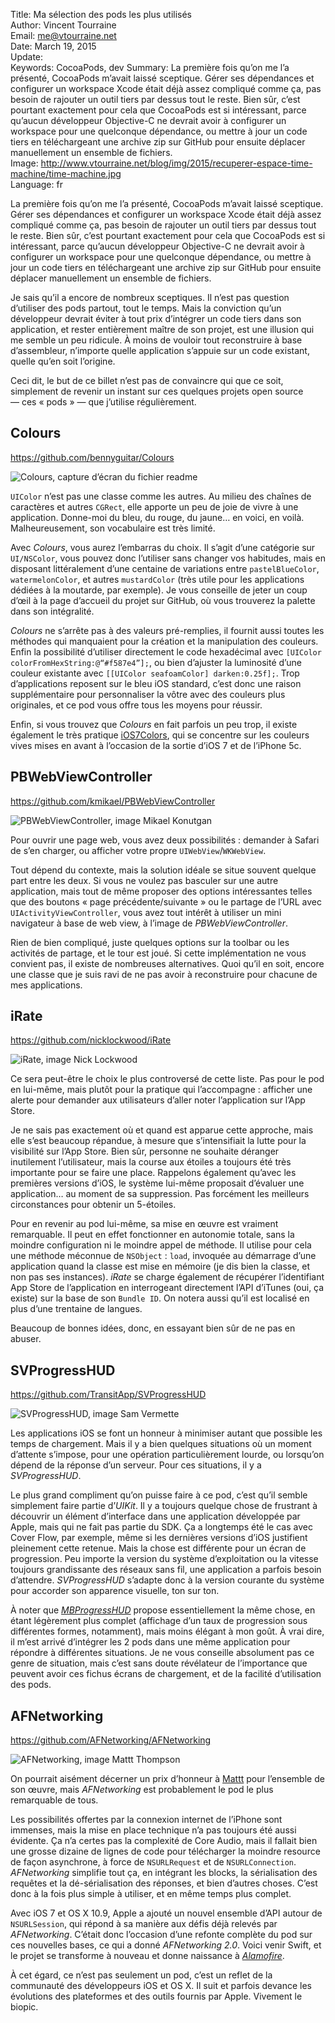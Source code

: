 Title:    Ma sélection des pods les plus utilisés  
Author:   Vincent Tourraine  
Email:    me@vtourraine.net  
Date:     March 19, 2015  
Update:   
Keywords: CocoaPods, dev
Summary:  La première fois qu’on me l’a présenté, CocoaPods m’avait laissé sceptique. Gérer ses dépendances et configurer un workspace Xcode était déjà assez compliqué comme ça, pas besoin de rajouter un outil tiers par dessus tout le reste. Bien sûr, c’est pourtant exactement pour cela que CocoaPods est si intéressant, parce qu’aucun développeur Objective-C ne devrait avoir à configurer un workspace pour une quelconque dépendance, ou mettre à jour un code tiers en téléchargeant une archive zip sur GitHub pour ensuite déplacer manuellement un ensemble de fichiers.   
Image:    http://www.vtourraine.net/blog/img/2015/recuperer-espace-time-machine/time-machine.jpg  
Language: fr  


La première fois qu’on me l’a présenté, CocoaPods m’avait laissé sceptique. Gérer ses dépendances et configurer un workspace Xcode était déjà assez compliqué comme ça, pas besoin de rajouter un outil tiers par dessus tout le reste. Bien sûr, c’est pourtant exactement pour cela que CocoaPods est si intéressant, parce qu’aucun développeur Objective-C ne devrait avoir à configurer un workspace pour une quelconque dépendance, ou mettre à jour un code tiers en téléchargeant une archive zip sur GitHub pour ensuite déplacer manuellement un ensemble de fichiers.

Je sais qu’il a encore de nombreux sceptiques. Il n’est pas question d’utiliser des pods partout, tout le temps. Mais la conviction qu’un développeur devrait éviter à tout prix d’intégrer un code tiers dans son application, et rester entièrement maître de son projet, est une illusion qui me semble un peu ridicule. À moins de vouloir tout reconstruire à base d’assembleur, n’importe quelle application s’appuie sur un code existant, quelle qu’en soit l’origine.

Ceci dit, le but de ce billet n’est pas de convaincre qui que ce soit, simplement de revenir un instant sur ces quelques projets open source — ces « pods » — que j’utilise régulièrement.


## Colours

<https://github.com/bennyguitar/Colours>

![Colours, capture d’écran du fichier readme][Colours]

`UIColor` n’est pas une classe comme les autres. Au milieu des chaînes de caractères et autres `CGRect`, elle apporte un peu de joie de vivre à une application. Donne-moi du bleu, du rouge, du jaune… en voici, en voilà. Malheureusement, son vocabulaire est très limité. 

Avec _Colours_, vous aurez l’embarras du choix. Il s’agit d’une catégorie sur `UI/NSColor`, vous pouvez donc l’utiliser sans changer vos habitudes, mais en disposant littéralement d’une centaine de variations entre `pastelBlueColor`, `watermelonColor`, et autres `mustardColor` (très utile pour les applications dédiées à la moutarde, par exemple). Je vous conseille de jeter un coup d’œil à la page d’accueil du projet sur GitHub, où vous trouverez la palette dans son intégralité.

_Colours_ ne s’arrête pas à des valeurs pré-remplies, il fournit aussi toutes les méthodes qui manquaient pour la création et la manipulation des couleurs. Enfin la possibilité d’utiliser directement le code hexadécimal avec `[UIColor colorFromHexString:@“#f587e4”];`, ou bien d’ajuster la luminosité d’une couleur existante avec `[[UIColor seafoamColor] darken:0.25f];`. Trop d’applications reposent sur le bleu iOS standard, c’est donc une raison supplémentaire pour personnaliser la vôtre avec des couleurs plus originales, et ce pod vous offre tous les moyens pour réussir.

Enfin, si vous trouvez que _Colours_ en fait parfois un peu trop, il existe également le très pratique [iOS7Colors](https://github.com/claaslange/iOS7Colors), qui se concentre sur les couleurs vives mises en avant à l’occasion de la sortie d’iOS 7 et de l’iPhone 5c.


## PBWebViewController

<https://github.com/kmikael/PBWebViewController>

![PBWebViewController, image Mikael Konutgan][PBWebViewController]

Pour ouvrir une page web, vous avez deux possibilités : demander à Safari de s’en charger, ou afficher votre propre `UIWebView`/`WKWebView`. 

Tout dépend du contexte, mais la solution idéale se situe souvent quelque part entre les deux. Si vous ne voulez pas basculer sur une autre application, mais tout de même proposer des options intéressantes telles que des boutons « page précédente/suivante » ou le partage de l’URL avec `UIActivityViewController`, vous avez tout intérêt à utiliser un mini navigateur à base de web view, à l’image de _PBWebViewController_.

Rien de bien compliqué, juste quelques options sur la toolbar ou les activités de partage, et le tour est joué. Si cette implémentation ne vous convient pas, il existe de nombreuses alternatives. Quoi qu’il en soit, encore une classe que je suis ravi de ne pas avoir à reconstruire pour chacune de mes applications.


## iRate

<https://github.com/nicklockwood/iRate>

![iRate, image Nick Lockwood][iRate]

Ce sera peut-être le choix le plus controversé de cette liste. Pas pour le pod en lui-même, mais plutôt pour la pratique qui l’accompagne : afficher une alerte pour demander aux utilisateurs d’aller noter l’application sur l’App Store. 

Je ne sais pas exactement où et quand est apparue cette approche, mais elle s’est beaucoup répandue, à mesure que s’intensifiait la lutte pour la visibilité sur l’App Store. Bien sûr, personne ne souhaite déranger inutilement l’utilisateur, mais la course aux étoiles a toujours été très importante pour se faire une place. Rappelons également qu’avec les premières versions d’iOS, le système lui-même proposait d’évaluer une application… au moment de sa suppression. Pas forcément les meilleurs circonstances pour obtenir un 5-étoiles.

Pour en revenir au pod lui-même, sa mise en œuvre est vraiment remarquable. Il peut en effet fonctionner en autonomie totale, sans la moindre configuration ni le moindre appel de méthode. Il utilise pour cela une méthode méconnue de `NSObject` : `load`, invoquée au démarrage d’une application quand la classe est mise en mémoire (je dis bien la classe, et non pas ses instances). _iRate_ se charge également de récupérer l’identifiant App Store de l’application en interrogeant directement l’API d’iTunes (oui, ça existe) sur la base de son `Bundle ID`. On notera aussi qu’il est localisé en plus d’une trentaine de langues.

Beaucoup de bonnes idées, donc, en essayant bien sûr de ne pas en abuser.


## SVProgressHUD

<https://github.com/TransitApp/SVProgressHUD>

![SVProgressHUD, image Sam Vermette][SVProgressHUD]

Les applications iOS se font un honneur à minimiser autant que possible les temps de chargement. Mais il y a bien quelques situations où un moment d’attente s’impose, pour une opération particulièrement lourde, ou lorsqu’on dépend de la réponse d’un serveur. Pour ces situations, il y a _SVProgressHUD_.

Le plus grand compliment qu’on puisse faire à ce pod, c’est qu’il semble simplement faire partie d’_UIKit_. Il y a toujours quelque chose de frustrant à découvrir un élément d’interface dans une application développée par Apple, mais qui ne fait pas partie du SDK. Ça a longtemps été le cas avec Cover Flow, par exemple, même si les dernières versions d’iOS justifient pleinement cette retenue. Mais la chose est différente pour un écran de progression. Peu importe la version du système d’exploitation ou la vitesse toujours grandissante des réseaux sans fil, une application a parfois besoin d’attendre. _SVProgressHUD_ s’adapte donc à la version courante du système pour accorder son apparence visuelle, ton sur ton.

À noter que [_MBProgressHUD_](https://github.com/jdg/MBProgressHUD) propose essentiellement la même chose, en étant légèrement plus complet (affichage d’un taux de progression sous différentes formes, notamment), mais moins élégant à mon goût. À vrai dire, il m’est arrivé d’intégrer les 2 pods dans une même application pour répondre à différentes situations. Je ne vous conseille absolument pas ce genre de situation, mais c’est sans doute révélateur de l’importance que peuvent avoir ces fichus écrans de chargement, et de la facilité d’utilisation des pods.


## AFNetworking

<https://github.com/AFNetworking/AFNetworking>

![AFNetworking, image Mattt Thompson][AFNetworking]

On pourrait aisément décerner un prix d’honneur à [Mattt](https://twitter.com/mattt) pour l’ensemble de son œuvre, mais _AFNetworking_ est probablement le pod le plus remarquable de tous.

Les possibilités offertes par la connexion internet de l’iPhone sont immenses, mais la mise en place technique n’a pas toujours été aussi évidente. Ça n’a certes pas la complexité de Core Audio, mais il fallait bien une grosse dizaine de lignes de code pour télécharger la moindre resource de façon asynchrone, à force de `NSURLRequest` et de `NSURLConnection`. _AFNetworking_ simplifie tout ça, en intégrant les blocks, la sérialisation des requêtes et la dé-sérialisation des réponses, et bien d’autres choses. C’est donc à la fois plus simple à utiliser, et en même temps plus complet.

Avec iOS 7 et OS X 10.9, Apple a ajouté un nouvel ensemble d’API autour de `NSURLSession`, qui répond à sa manière aux défis déjà relevés par _AFNetworking_. C’était donc l’occasion d’une refonte complète du pod sur ces nouvelles bases, ce qui a donné _AFNetworking 2.0_. Voici venir Swift, et le projet se transforme à nouveau et donne naissance à [_Alamofire_](https://github.com/Alamofire/Alamofire).

À cet égard, ce n’est pas seulement un pod, c’est un reflet de la communauté des développeurs iOS et OS X. Il suit et parfois devance les évolutions des plateformes et des outils fournis par Apple. Vivement le biopic.

[Colours]:             http://www.vtourraine.net/blog/img//2015/selection-cocoapods/colours.jpg
[PBWebViewController]: http://www.vtourraine.net/blog/img//2015/selection-cocoapods/pbwebviewcontroller.jpg
[iRate]:               http://www.vtourraine.net/blog/img//2015/selection-cocoapods/irate.jpg
[SVProgressHUD]:       http://www.vtourraine.net/blog/img//2015/selection-cocoapods/svprogresshud.gif
[AFNetworking]:        http://www.vtourraine.net/blog/img//2015/selection-cocoapods/afnetworking.jpg